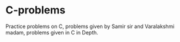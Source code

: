# C-problems
Practice problems on C, problems given by Samir sir and Varalakshmi madam, problems given in C in Depth. 
